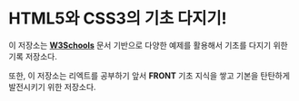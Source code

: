 # HTML5와 CSS3의 기초 다지기!

이 저장소는 [**W3Schools**](https://www.w3schools.com) 문서 기반으로 다양한 예제를 활용해서 기초를 다지기 위한 기록 저장소다.

또한, 이 저장소는 리엑트를 공부하기 앞서 **FRONT** 기초 지식을 쌓고 기본을 탄탄하게 발전시키기 위한 저장소다.